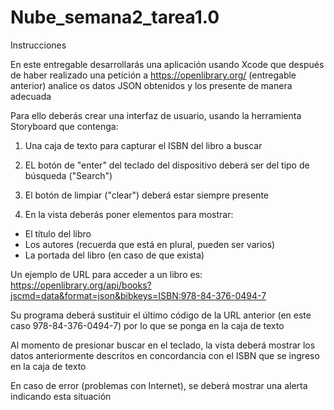 # Nube_semana2_tarea1.0

Instrucciones

En este entregable desarrollarás una aplicación usando Xcode que después de haber realizado una petición a https://openlibrary.org/ (entregable anterior) analice os datos JSON obtenidos y los presente de manera adecuada

Para ello deberás crear una interfaz de usuario, usando la herramienta Storyboard que contenga:

1. Una caja de texto para capturar el ISBN del libro a buscar

2. EL botón de "enter" del teclado del dispositivo deberá ser del tipo de búsqueda ("Search")

3. El botón de limpiar ("clear") deberá estar siempre presente

4. En la vista deberás poner elementos para mostrar:

- El título del libro
- Los autores (recuerda que está en plural, pueden ser varios)
- La portada del libro (en caso de que exista)

Un ejemplo de URL para acceder a un libro es:
https://openlibrary.org/api/books?jscmd=data&format=json&bibkeys=ISBN:978-84-376-0494-7

Su programa deberá sustituir el último código de la URL anterior (en este caso 978-84-376-0494-7) por lo que se ponga en la caja de texto

Al momento de presionar buscar en el teclado, la vista deberá mostrar los datos anteriormente descritos en concordancia con el ISBN que se ingreso en la caja de texto

En caso de error (problemas con Internet), se deberá mostrar una alerta indicando esta situación
